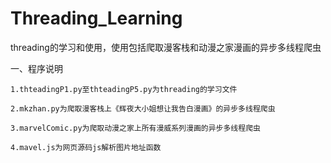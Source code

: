 # Threading_Learning
threading的学习和使用，使用包括爬取漫客栈和动漫之家漫画的异步多线程爬虫

一、程序说明

    1.thteadingP1.py至thteadingP5.py为threading的学习文件

    2.mkzhan.py为爬取漫客栈上《辉夜大小姐想让我告白漫画》的异步多线程爬虫

    3.marvelComic.py为爬取动漫之家上所有漫威系列漫画的异步多线程爬虫

    4.mavel.js为网页源码js解析图片地址函数